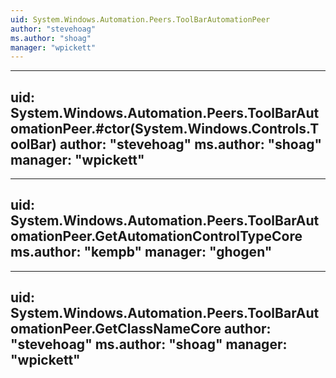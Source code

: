 ```yaml
---
uid: System.Windows.Automation.Peers.ToolBarAutomationPeer
author: "stevehoag"
ms.author: "shoag"
manager: "wpickett"
---
```


---
uid: System.Windows.Automation.Peers.ToolBarAutomationPeer.#ctor(System.Windows.Controls.ToolBar)
author: "stevehoag"
ms.author: "shoag"
manager: "wpickett"
---

---
uid: System.Windows.Automation.Peers.ToolBarAutomationPeer.GetAutomationControlTypeCore
ms.author: "kempb"
manager: "ghogen"
---

---
uid: System.Windows.Automation.Peers.ToolBarAutomationPeer.GetClassNameCore
author: "stevehoag"
ms.author: "shoag"
manager: "wpickett"
---
